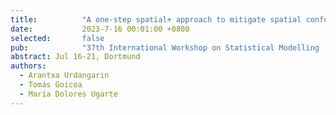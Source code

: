 ```yaml
---
title:          "A one-step spatial+ approach to mitigate spatial confounding in multivariate spatial areal models."
date:           2023-7-16 00:01:00 +0800
selected:       false
pub:            "37th International Workshop on Statistical Modelling (IWSM2023)"
abstract: Jul 16-21, Dortmund
authors:
  - Arantxa Urdangarin
  - Tomás Goicoa
  - María Dolores Ugarte
---
```







